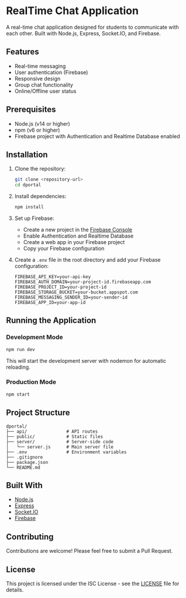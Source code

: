 # RealTime Chat Application

A real-time chat application designed for students to communicate with each other. Built with Node.js, Express, Socket.IO, and Firebase.

## Features

- Real-time messaging
- User authentication (Firebase)
- Responsive design
- Group chat functionality
- Online/Offline user status

## Prerequisites

- Node.js (v14 or higher)
- npm (v6 or higher)
- Firebase project with Authentication and Realtime Database enabled

## Installation

1. Clone the repository:
   ```bash
   git clone <repository-url>
   cd dportal
   ```

2. Install dependencies:
   ```bash
   npm install
   ```

3. Set up Firebase:
   - Create a new project in the [Firebase Console](https://console.firebase.google.com/)
   - Enable Authentication and Realtime Database
   - Create a web app in your Firebase project
   - Copy your Firebase configuration

4. Create a `.env` file in the root directory and add your Firebase configuration:
   ```
   FIREBASE_API_KEY=your-api-key
   FIREBASE_AUTH_DOMAIN=your-project-id.firebaseapp.com
   FIREBASE_PROJECT_ID=your-project-id
   FIREBASE_STORAGE_BUCKET=your-bucket.appspot.com
   FIREBASE_MESSAGING_SENDER_ID=your-sender-id
   FIREBASE_APP_ID=your-app-id
   ```

## Running the Application

### Development Mode
```bash
npm run dev
```
This will start the development server with nodemon for automatic reloading.

### Production Mode
```bash
npm start
```

## Project Structure

```
dportal/
├── api/               # API routes
├── public/            # Static files
├── server/            # Server-side code
│   └── server.js      # Main server file
├── .env               # Environment variables
├── .gitignore
├── package.json
└── README.md
```

## Built With

- [Node.js](https://nodejs.org/)
- [Express](https://expressjs.com/)
- [Socket.IO](https://socket.io/)
- [Firebase](https://firebase.google.com/)

## Contributing

Contributions are welcome! Please feel free to submit a Pull Request.

## License

This project is licensed under the ISC License - see the [LICENSE](LICENSE) file for details.
